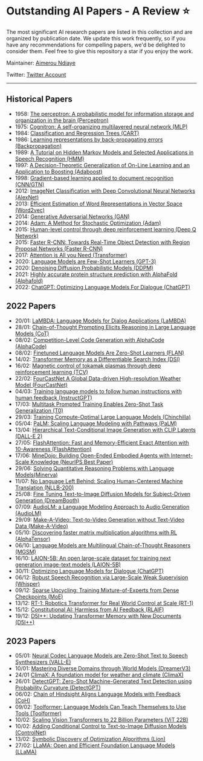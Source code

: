 # Outstanding AI Papers - A Review ⭐️

The most significant AI research papers are listed in this collection and are organized by publication date. We update this work frequently, so if you have any recommendations for compelling papers, we'd be delighted to consider them. Feel free to give this repository a star if you enjoy the work.

Maintainer: [Aimerou Ndiaye](https://github.com/aimerou)

Twitter: [Twitter Account](https://twitter.com/AmrouNdiaye1)

----

## Historical Papers
* 1958: [The perceptron: A probabilistic model for information storage and organization in the brain (Perceptron)](https://psycnet.apa.org/record/1959-09865-001)
* 1975: [Cognitron: A self-organizing multilayered neural network (MLP)](https://link.springer.com/article/10.1007/BF00342633)
* 1984: [Classification and Regression Trees (CART)](https://www.taylorfrancis.com/books/mono/10.1201/9781315139470/classification-regression-trees-leo-breiman)
* 1986: [Learning representations by back-propagating errors (Backpropagation)](https://www.nature.com/articles/323533a0)
* 1989: [A Tutorial on Hidden Markov Models and Selected Applications in Speech Recognition (HMM)](https://ieeexplore.ieee.org/abstract/document/18626)
* 1997: [A Decision-Theoretic Generalization of On-Line Learning and an Application to Boosting (Adaboost)](https://www.sciencedirect.com/science/article/pii/S002200009791504X)
* 1998: [Gradient-based learning applied to document recognition (CNN/GTN)](https://ieeexplore.ieee.org/abstract/document/726791)
* 2012: [ImageNet Classification with Deep Convolutional Neural Networks (AlexNet)](https://papers.nips.cc/paper/2012/hash/c399862d3b9d6b76c8436e924a68c45b-Abstract.html)
* 2013: [Efficient Estimation of Word Representations in Vector Space (Word2vec)](https://arxiv.org/abs/1301.3781)
* 2014: [Generative Adversarial Networks (GAN)](https://papers.nips.cc/paper/2014/hash/5ca3e9b122f61f8f06494c97b1afccf3-Abstract.html)
* 2014: [Adam: A Method for Stochastic Optimization (Adam)](https://arxiv.org/abs/1412.6980)
* 2015: [Human-level control through deep reinforcement learning (Deep Q Network)](https://www.nature.com/articles/nature14236/)
* 2015: [Faster R-CNN: Towards Real-Time Object Detection with Region Proposal Networks (Faster R-CNN)](https://papers.nips.cc/paper/2015/hash/14bfa6bb14875e45bba028a21ed38046-Abstract.html)
* 2017: [Attention is All you Need (Transformer)](https://proceedings.neurips.cc/paper/2017/hash/3f5ee243547dee91fbd053c1c4a845aa-Abstract.html)
* 2020: [Language Models are Few-Shot Learners (GPT-3)](https://proceedings.neurips.cc/paper/2020/hash/1457c0d6bfcb4967418bfb8ac142f64a-Abstract.html)
* 2020: [Denoising Diffusion Probabilistic Models (DDPM)](https://proceedings.neurips.cc/paper/2020/hash/4c5bcfec8584af0d967f1ab10179ca4b-Abstract.html)
* 2021: [Highly accurate protein structure prediction with AlphaFold (Alphafold)](https://www.nature.com/articles/s41586-021-03819-2)
* 2022: [ChatGPT: Optimizing Language Models For Dialogue (ChatGPT)](https://openai.com/blog/chatgpt/)

## 2022 Papers
* 20/01: [LaMBDA: Language Models for Dialog Applications (LaMBDA)](https://arxiv.org/abs/...)
* 28/01: [Chain-of-Thought Prompting Elicits Reasoning in Large Language Models (CoT)](https://arxiv.org/abs/...)
* 08/02: [Competition-Level Code Generation with AlphaCode (AlphaCode)](https://arxiv.org/abs/...)
* 08/02: [Finetuned Language Models Are Zero-Shot Learners (FLAN)](https://arxiv.org/abs/...)
* 14/02: [Transformer Memory as a Differentiable Search Index (DSI)](https://arxiv.org/abs/...)
* 16/02: [Magnetic control of tokamak plasmas through deep reinforcement learning (TCV)](https://arxiv.org/abs/...)
* 22/02: [FourCastNet A Global Data-driven High-resolution Weather Model (FourCastNet)](https://arxiv.org/abs/...)
* 04/03: [Training language models to follow human instructions with human feedback (InstructGPT)](https://arxiv.org/abs/...)
* 17/03: [Multitask Prompted Training Enables Zero-Shot Task Generalization (T0)](https://arxiv.org/abs/...)
* 29/03: [Training Compute-Optimal Large Language Models (Chinchilla)](https://arxiv.org/abs/...)
* 05/04: [PaLM: Scaling Language Modeling with Pathways (PaLM)](https://arxiv.org/abs/...)
* 13/04: [Hierarchical Text-Conditional Image Generation with CLIP Latents (DALL-E 2)](https://arxiv.org/abs/...)
* 27/05: [FlashAttention: Fast and Memory-Efficient Exact Attention with 10-Awareness (FlashAttention)](https://arxiv.org/abs/...)
* 17/06: [MineDojo: Building Open-Ended Embodied Agents with Internet-Scale Knowledge (NeurIPS Best Paper)](https://arxiv.org/abs/...)
* 29/06: [Solving Quantitative Reasoning Problems with Language Models(Minerva)](https://arxiv.org/abs/...)
* 11/07: [No Language Left Behind: Scaling Human-Centered Machine Translation (NLLB-200)](https://arxiv.org/abs/...)
* 25/08: [Fine Tuning Text-to-Image Diffusion Models for Subject-Driven Generation (DreamBooth)](https://arxiv.org/abs/...)
* 07/09: [AudioLM: a Language Modeling Approach to Audio Generation (AudioLM)](https://arxiv.org/abs/...)
* 29/09: [Make-A-Video: Text-to-Video Generation without Text-Video Data (Make-A-Video)](https://arxiv.org/abs/...)
* 05/10: [Discovering faster matrix multiplication algorithms with RL (AlphaTensor)](https://arxiv.org/abs/...)
* 06/10: [Language Models are Multilingual Chain-of-Thought Reasoners (MGSM)](https://arxiv.org/abs/...)
* 16/10: [LAION-5B: An open large-scale dataset for training next generation image-text models (LAION-5B)](https://arxiv.org/abs/...)
* 30/11: [Optimizing Language Models for Dialogue (ChatGPT)](https://arxiv.org/abs/...)
* 06/12: [Robust Speech Recognition via Large-Scale Weak Supervision (Whisper)](https://arxiv.org/abs/...)
* 09/12: [Sparse Upcycling: Training Mixture-of-Experts from Dense Checkpoints (MoE)](https://arxiv.org/abs/...)
* 13/12: [RT-1: Robotics Transformer for Real World Control at Scale (RT-1)](https://arxiv.org/abs/...)
* 15/12: [Constitutional AI: Harmless from AI Feedback (RLAIF)](https://arxiv.org/abs/...)
* 19/12: [D5I++: Updating Transformer Memory with New Documents (D5I++)](https://arxiv.org/abs/...)

## 2023 Papers
* 05/01: [Neural Codec Language Models are Zero-Shot Text to Speech Synthesizers (VALL-E)](https://arxiv.org/abs/2301.02111)
* 10/01: [Mastering Diverse Domains through World Models (DreamerV3)](https://arxiv.org/abs/2301.04104)
* 24/01 [ClimaX: A foundation model for weather and climate (ClimaX)](https://arxiv.org/abs/2301.10343)
* 26/01: [DetectGPT: Zero-Shot Machine-Generated Text Detection using Probability Curvature (DetectGPT)](https://arxiv.org/abs/2301.11305)
* 06/02: [Chain of Hindsight Aligns Language Models with Feedback (CoH)](https://arxiv.org/abs/2302.02676)
* 09/02: [Toolformer: Language Models Can Teach Themselves to Use Tools (Toolformer)](https://arxiv.org/abs/2302.04761)
* 10/02: [Scaling Vision Transformers to 22 Billion Parameters (ViT 22B)](https://arxiv.org/abs/2302.05442)
* 10/02: [Adding Conditional Control to Text-to-Image Diffusion Models (ControlNet)](https://arxiv.org/abs/2302.05543)
* 13/02: [Symbolic Discovery of Optimization Algorithms (Lion)](https://arxiv.org/abs/2302.06675)
* 27/02: [LLaMA: Open and Efficient Foundation Language Models (LLaMA)](https://arxiv.org/abs/2302.13971)
